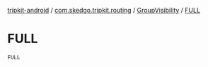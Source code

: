 [tripkit-android](../../index.md) / [com.skedgo.tripkit.routing](../index.md) / [GroupVisibility](index.md) / [FULL](./-f-u-l-l.md)

# FULL

`FULL`